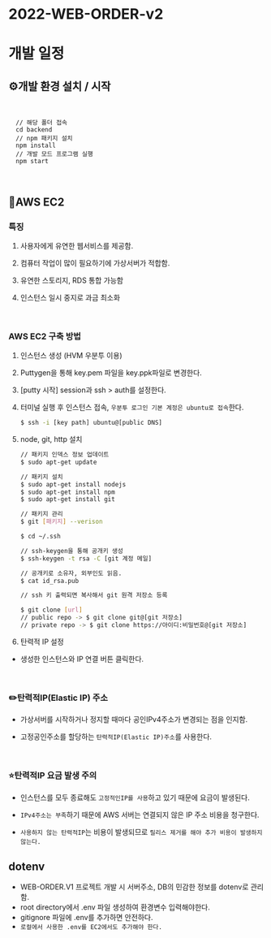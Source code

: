 # 2022-WEB-ORDER-v2

# 개발 일정 

## ⚙️개발 환경 설치 / 시작
<br/>

      // 해당 폴더 접속
      cd backend
      // npm 패키지 설치
      npm install 
      // 개발 모드 프로그램 실행
      npm start 
<br/>

## 🔦AWS EC2

### 특징
1. 사용자에게 유연한 웹서비스를 제공함.

2. 컴퓨터 작업이 많이 필요하기에 가상서버가 적합함.
3. 유연한 스토리지, RDS 통합 가능함
4. 인스턴스 일시 중지로 과금 최소화

<br/>

### AWS EC2 구축 방법 
 1. 인스턴스 생성 (HVM 우분투 이용)
 2. Puttygen을 통해 key.pem 파일을 key.ppk파일로 변경한다. 
 
 3. [putty 시작] session과 ssh > auth를 설정한다.
    
 4. 터미널 실행 후 인스턴스 접속,
  `우분투 로그인 기본 계정은 ubuntu로 접속`한다.
  
    ```bash
    $ ssh -i [key path] ubuntu@[public DNS]
    ```

 5. node, git, http 설치

    ```bash
    // 패키지 인덱스 정보 업데이트
    $ sudo apt-get update
    
    // 패키지 설치
    $ sudo apt-get install nodejs 
    $ sudo apt-get install npm
    $ sudo apt-get install git

    // 패키지 관리
    $ git [패키지] --verison

    $ cd ~/.ssh

    // ssh-keygen을 통해 공개키 생성
    $ ssh-keygen -t rsa -C [git 계정 메일] 

    // 공개키로 소유자, 외부인도 읽음.
    $ cat id_rsa.pub 
    
    // ssh 키 출력되면 복사해서 git 원격 저장소 등록
    
    $ git clone [url]
    // public repo -> $ git clone git@[git 저장소]
    // private repo -> $ git clone https://아이디:비밀번호@[git 저장소]

    ```

  
  5. 탄력적 IP 설정
  - 생성한 인스턴스와 IP 연결 버튼 클릭한다.

<br/>

### ✏️탄력적IP(Elastic IP) 주소 
- 가상서버를 시작하거나 정지할 때마다 공인IPv4주소가 변경되는 점을 인지함.

- 고정공인주소를 할당하는 `탄력적IP(Elastic IP)주소`를 사용한다.

<br>

### ⭐탄력적IP 요금 발생 주의
- 인스턴스를 모두 종료해도 `고정적인IP를 사용`하고 있기 때문에 요금이 발생된다.

- `IPv4주소는 부족`하기 때문에 AWS 서버는 연결되지 않은 IP 주소 비용을 청구한다.

- `사용하지 않는 탄력적IP`는 비용이 발생되므로 `릴리스 제거를 해야 추가 비용이 발생하지 않는다.`

## dotenv 

- WEB-ORDER.V1 프로젝트 개발 시 서버주소, DB의 민감한 정보를 dotenv로 관리함.     
- root directory에서 .env 파일 생성하여 환경변수 입력해야한다.
- gitignore 파일에 .env를 추가하면 안전하다.
- `로컬에서 사용한 .env를 EC2에서도 추가해야 한다. `

